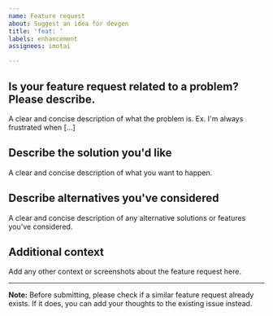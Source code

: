 ```yaml
---
name: Feature request
about: Suggest an idea for devgen
title: 'feat: '
labels: enhancement
assignees: imotai

---
```


## Is your feature request related to a problem? Please describe.
A clear and concise description of what the problem is. Ex. I'm always frustrated when [...]

## Describe the solution you'd like
A clear and concise description of what you want to happen.

## Describe alternatives you've considered
A clear and concise description of any alternative solutions or features you've considered.

## Additional context
Add any other context or screenshots about the feature request here.


---

**Note:** Before submitting, please check if a similar feature request already exists. If it does, you can add your thoughts to the existing issue instead.
